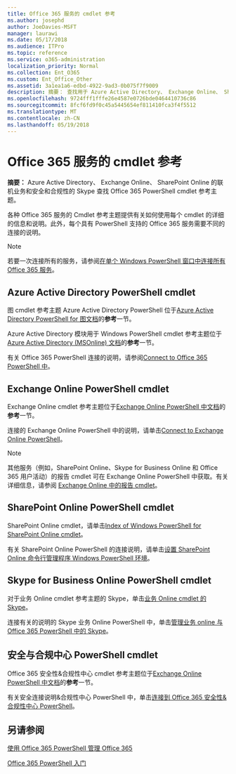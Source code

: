 ```yaml
---
title: Office 365 服务的 cmdlet 参考
ms.author: josephd
author: JoeDavies-MSFT
manager: laurawi
ms.date: 05/17/2018
ms.audience: ITPro
ms.topic: reference
ms.service: o365-administration
localization_priority: Normal
ms.collection: Ent_O365
ms.custom: Ent_Office_Other
ms.assetid: 3a1ea1a6-edbd-4922-9ad3-0b075f7f9009
description: 摘要： 查找用于 Azure Active Directory、 Exchange Online、 SharePoint Online，Skype Online 业务和安全和合规性的 Office 365 PowerShell cmdlet 参考主题。
ms.openlocfilehash: 9724fff1fffe26e4587e0726bde0464410736c86
ms.sourcegitcommit: 8fcf6fd9f0c45a5445654ef811410fca3f4f5512
ms.translationtype: MT
ms.contentlocale: zh-CN
ms.lasthandoff: 05/19/2018
---
```

# <a name="cmdlet-references-for-office-365-services"></a>Office 365 服务的 cmdlet 参考

 **摘要：** Azure Active Directory、 Exchange Online、 SharePoint Online 的联机业务和安全和合规性的 Skype 查找 Office 365 PowerShell cmdlet 参考主题。
  
各种 Office 365 服务的 Cmdlet 参考主题提供有关如何使用每个 cmdlet 的详细的信息和说明。此外，每个具有 PowerShell 支持的 Office 365 服务需要不同的连接的说明。
  
> [!NOTE]
> 若要一次连接所有的服务，请参阅[在单个 Windows PowerShell 窗口中连接所有 Office 365 服务](connect-to-all-office-365-services-in-a-single-windows-powershell-window.md)。 
  
## <a name="azure-active-directory-powershell-cmdlets"></a>Azure Active Directory PowerShell cmdlet

图 cmdlet 参考主题 Azure Active Directory PowerShell 位于[Azure Active Directory PowerShell for 图文档](https://docs.microsoft.com/powershell/azure/active-directory/install-adv2?view=azureadps-2.0)的**参考**一节。

Azure Active Directory 模块用于 Windows PowerShell cmdlet 参考主题位于[Azure Active Directory (MSOnline) 文档](https://docs.microsoft.com/powershell/azure/active-directory/overview?view=azureadps-1.0)的**参考**一节。

有关 Office 365 PowerShell 连接的说明，请参阅[Connect to Office 365 PowerShell 中](connect-to-office-365-powershell.md)。
  
## <a name="exchange-online-powershell-cmdlets"></a>Exchange Online PowerShell cmdlet

Exchange Online cmdlet 参考主题位于[Exchange Online PowerShell 中文档](https://docs.microsoft.com/powershell/exchange/exchange-online/exchange-online-powershell?view=exchange-ps)的**参考**一节。
  
连接的 Exchange Online PowerShell 中的说明，请单击[Connect to Exchange Online PowerShell](https://go.microsoft.com/fwlink/p/?LinkId=396554)。
  
> [!NOTE]
> 其他服务（例如，SharePoint Online、Skype for Business Online 和 Office 365 用户活动）的报告 cmdlet 可在 Exchange Online PowerShell 中获取。有关详细信息，请参阅 [Exchange Online 中的报告 cmdlet](https://go.microsoft.com/fwlink/p/?LinkId=691595)。 
  
## <a name="sharepoint-online-powershell-cmdlets"></a>SharePoint Online PowerShell cmdlet

SharePoint Online cmdlet，请单击[Index of Windows PowerShell for SharePoint Online cmdlet](https://go.microsoft.com/fwlink/p/?LinkId=691476)。
  
有关 SharePoint Online PowerShell 的连接说明，请单击[设置 SharePoint Online 命令行管理程序 Windows PowerShell 环境](https://go.microsoft.com/fwlink/p/?LinkId=691603)。
  
## <a name="skype-for-business-online-powershell-cmdlets"></a>Skype for Business Online PowerShell cmdlet

对于业务 Online cmdlet 参考主题的 Skype，单击[业务 Online cmdlet 的 Skype](https://technet.microsoft.com/library/mt228132.aspx)。
  
连接有关的说明的 Skype 业务 Online PowerShell 中，单击[管理业务 online 与 Office 365 PowerShell 中的 Skype](manage-skype-for-business-online-with-office-365-powershell.md)。

## <a name="security-amp-compliance-center-powershell-cmdlets"></a>安全与合规中心 PowerShell cmdlet

Office 365 安全性&amp;合规性中心 cmdlet 参考主题位于[Exchange Online PowerShell 中文档](https://docs.microsoft.com/powershell/exchange/exchange-online/exchange-online-powershell?view=exchange-ps)的**参考**一节。
  
有关安全连接说明&amp;合规性中心 PowerShell 中，单击[连接到 Office 365 安全性&amp;合规性中心 PowerShell](https://docs.microsoft.com/powershell/exchange/office-365-scc/connect-to-scc-powershell/connect-to-scc-powershell?view=exchange-ps)。


  
## <a name="see-also"></a>另请参阅

[使用 Office 365 PowerShell 管理 Office 365](manage-office-365-with-office-365-powershell.md)
  
[Office 365 PowerShell 入门](getting-started-with-office-365-powershell.md)


